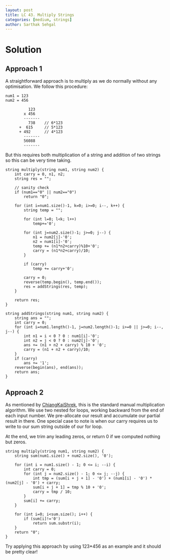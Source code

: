 ```yaml
---
layout: post
title: LC 43. Multiply Strings
categories: [medium, strings]
author: Sarthak Sehgal
---
```

# Solution
## Approach 1
A straightforward approach is to multiply as we do normally without any optimisation. We follow this procedure:
```
num1 = 123
num2 = 456

          123
        x 456
        -------
          738    // 6*123
      +  615     // 5*123
      + 492      // 4*123
        -------
        56088
        -------
```

But this requires both multiplication of a string and addition of two strings so this can be very time taking.
```
string multiply(string num1, string num2) {
    int carry = 0, n1, n2;
    string res = "";
    
    // sanity check
    if (num1=="0" || num2=="0")
        return "0";

    for (int i=num1.size()-1, k=0; i>=0; i--, k++) {
        string temp = "";
        
        for (int l=0; l<k; l++)
            temp+='0';
        
        for (int j=num2.size()-1; j>=0; j--) {
            n1 = num2[j]-'0';
            n2 = num1[i]-'0';
            temp += (n1*n2+carry)%10+'0';
            carry = (n1*n2+carry)/10;
        }
        
        if (carry)
            temp += carry+'0';
        
        carry = 0;
        reverse(temp.begin(), temp.end());
        res = addStrings(res, temp);
    }
    
    return res;
}

string addStrings(string num1, string num2) {
    string ans = "";
    int carry = 0;
    for (int i=num1.length()-1, j=num2.length()-1; i>=0 || j>=0; i--, j--) {
        int n1 = i < 0 ? 0 : num1[i]-'0';
        int n2 = j < 0 ? 0 : num2[j]-'0';
        ans += (n1 + n2 + carry) % 10 + '0';
        carry = (n1 + n2 + carry)/10;
    }
    if (carry)
        ans += '1';
    reverse(begin(ans), end(ans));
    return ans;
}
```

## Approach 2
As mentioned by [ChiangKaiShrek](https://leetcode.com/problems/multiply-strings/discuss/17646/Brief-C%2B%2B-solution-using-only-strings-and-without-reversal), this is the standard manual multiplication algorithm. We use two nested for loops, working backward from the end of each input number. We pre-allocate our result and accumulate our partial result in there. One special case to note is when our carry requires us to write to our sum string outside of our for loop.

At the end, we trim any leading zeros, or return 0 if we computed nothing but zeros.

```
string multiply(string num1, string num2) {
    string sum(num1.size() + num2.size(), '0');

    for (int i = num1.size() - 1; 0 <= i; --i) {
        int carry = 0;
        for (int j = num2.size() - 1; 0 <= j; --j) {
            int tmp = (sum[i + j + 1] - '0') + (num1[i] - '0') * (num2[j] - '0') + carry;
            sum[i + j + 1] = tmp % 10 + '0';
            carry = tmp / 10;
        }
        sum[i] += carry;
    }

    for (int i=0; i<sum.size(); i++) {
        if (sum[i]!='0')
            return sum.substr(i);
    }
    return "0";
}
```
Try applying this approach by using 123*456 as an example and it should be pretty clear!